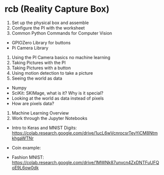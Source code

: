 # rcb (Reality Capture Box)

1. Set up the physical box and assemble
1. Configure the PI with the worksheet
1. Common Python Commands for Computer Vision
 * GPIOZero Library for buttons 
 * Pi Camera Library
1. Using the PI Camera basics no machine learning
 2. Taking Pictures with the PI
 2. Taking Pictures with a button
 2. Using motion detection to take a picture
1. Seeing the world as data
 * Numpy
 * SciKit: SKIMage, what is it? Why is it special?
 * Looking at the world as data instead of pixels
 * How are pixels data?
1. Machine Learning Overview
1. Work through the Jupyter Notebooks
 * Intro to Keras and MNIST Digits: https://colab.research.google.com/drive/1ucL6wVcnrocsrTevYiCM8NtmkhgaWTNr
 
 * Coin example:
 
 * Fashion MNIST: https://colab.research.google.com/drive/1MWNk87unvcn4ZxDNTFuUFQoE9L6ow0dk
 
